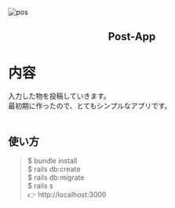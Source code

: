 ![pos](https://user-images.githubusercontent.com/39142850/67626062-56aa9400-f881-11e9-9e58-586bae2bb5c7.png)

<h2 align="center">Post-App</h2>

# 内容

入力した物を投稿していきます。  
最初期に作ったので、とてもシンプルなアプリです。<br><br>

## 使い方

>$ bundle install  
>$ rails db:create  
>$ rails db:migrate  
>$ rails s  
>👉 http://localhost:3000
